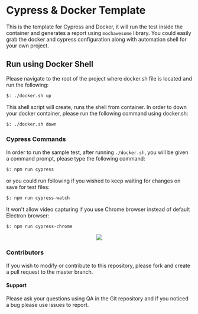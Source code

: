 # Cypress & Docker Template
This is the template for Cypress and Docker, it will run the test inside the container and generates a report using `mochawesome` library. You could easily grab the docker and cypress configuration along with automation shell for your own project.

## Run using Docker Shell
Please navigate to the root of the project where docker.sh file is located and run the following:
```bash
$: ./docker.sh up
```

This shell script will create, runs the shell from container. In order to down your docker container, please run the following command using docker.sh:
```bash
$: ./docker.sh down
```

### Cypress Commands
In order to run the sample test, after running `./docker.sh`, you will be given a command prompt, please type the following command:
```bash
$: npm run cypress
```
or you could run following if you wished to keep waiting for changes on save for test files:
```bash
$: npm run cypress-watch
```

It won't allow video capturing if you use Chrome browser instead of default Electron browser:
```bash
$: npm run cypress-chrome
```

<p align='center'>
<img src='https://user-images.githubusercontent.com/5575209/45371029-66b1d680-b5e1-11e8-8c61-2d247d38a738.gif'>
</p>

### Contributors
If you wish to modify or contribute to this repository, please fork and create a pull request to the master branch.

#### Support
Please ask your questions using QA in the Git repository and if you noticed a bug please use issues to report.